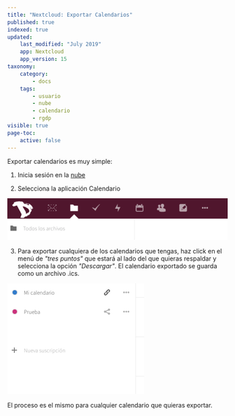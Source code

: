 ```yaml
---
title: "Nextcloud: Exportar Calendarios"
published: true
indexed: true
updated:
    last_modified: "July 2019"		
    app: Nextcloud
    app_version: 15
taxonomy:
    category:
        - docs
    tags:
        - usuario
        - nube
        - calendario
        - rgdp
visible: true
page-toc:
    active: false
---
```


Exportar calendarios es muy simple:

1. Inicia sesión en la [nube](https://cloud.disroot.org)

2. Selecciona la aplicación Calendario

![](es/select_app.gif)

3. Para exportar cualquiera de los calendarios que tengas, haz click en el menú de *"tres puntos"* que estará al lado del que quieras respaldar y selecciona la opción *"Descargar"*. El calendario exportado se guarda como un archivo .ics.

![](es/export-calendar.gif)

El proceso es el mismo para cualquier calendario que quieras exportar.
